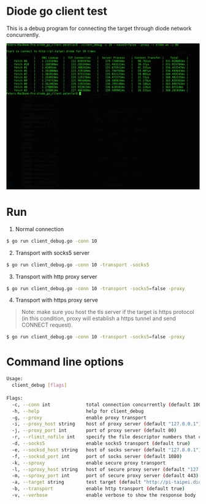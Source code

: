 # Diode go client test

This is a debug program for connecting the target through diode network concurrently.

![Client debug demo](docs/client_debug.gif)

# Run

1. Normal connection
```BASH
$ go run client_debug.go -conn 10
```

2. Transport with socks5 server
```BASH
$ go run client_debug.go -conn 10 -transport -socks5
```

3. Transport with http proxy server
```BASH
$ go run client_debug.go -conn 10 -transport -socks5=false -proxy
```

4. Transport with https proxy serve
> Note: make sure you host the tls server if the target is https protocol (in this condition, proxy will establish a https tunnel and send CONNECT request).
```BASH
$ go run client_debug.go -conn 10 -transport -socks5=false -proxy
```

# Command line options

```BASH
Usage:
  client_debug [flags]

Flags:
  -c, --conn int             total connection concurrently (default 100)
  -h, --help                 help for client_debug
  -g, --proxy                enable proxy transport
  -i, --proxy_host string    host of proxy server (default "127.0.0.1")
  -j, --proxy_port int       port of proxy server (default 80)
  -r, --rlimit_nofile int    specify the file descriptor numbers that can be opened by this process
  -d, --socks5               enable socks5 transport (default true)
  -e, --socksd_host string   host of socks server (default "127.0.0.1")
  -f, --socksd_port int      port of socks server (default 1080)
  -k, --sproxy               enable secure proxy transport
  -l, --sproxy_host string   host of secure proxy server (default "127.0.0.1")
  -m, --sproxy_port int      port of secure proxy server (default 443)
  -a, --target string        test target (default "http://pi-taipei.diode")
  -b, --transport            enable http transport (default true)
  -v, --verbose              enable verbose to show the response body
```
